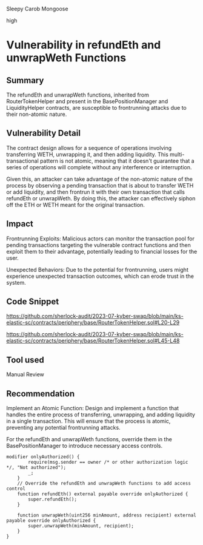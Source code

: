 Sleepy Carob Mongoose

high

# Vulnerability in refundEth and unwrapWeth Functions
## Summary
The refundEth and unwrapWeth functions, inherited from RouterTokenHelper and present in the BasePositionManager and LiquidityHelper contracts, are susceptible to frontrunning attacks due to their non-atomic nature.

## Vulnerability Detail
The contract design allows for a sequence of operations involving transferring WETH, unwrapping it, and then adding liquidity. This multi-transactional pattern is not atomic, meaning that it doesn't guarantee that a series of operations will complete without any interference or interruption.

Given this, an attacker can take advantage of the non-atomic nature of the process by observing a pending transaction that is about to transfer WETH or add liquidity, and then frontrun it with their own transaction that calls refundEth or unwrapWeth. By doing this, the attacker can effectively siphon off the ETH or WETH meant for the original transaction.

## Impact
Frontrunning Exploits: Malicious actors can monitor the transaction pool for pending transactions targeting the vulnerable contract functions and then exploit them to their advantage, potentially leading to financial losses for the user.

Unexpected Behaviors: Due to the potential for frontrunning, users might experience unexpected transaction outcomes, which can erode trust in the system.

## Code Snippet
https://github.com/sherlock-audit/2023-07-kyber-swap/blob/main/ks-elastic-sc/contracts/periphery/base/RouterTokenHelper.sol#L20-L29

https://github.com/sherlock-audit/2023-07-kyber-swap/blob/main/ks-elastic-sc/contracts/periphery/base/RouterTokenHelper.sol#L45-L48


## Tool used

Manual Review

## Recommendation

Implement an Atomic Function: Design and implement a function that handles the entire process of transferring, unwrapping, and adding liquidity in a single transaction. This will ensure that the process is atomic, preventing any potential frontrunning attacks.

For the refundEth and unwrapWeth functions, override them in the BasePositionManager to introduce necessary access controls. 
```solidity
modifier onlyAuthorized() {
        require(msg.sender == owner /* or other authorization logic */, "Not authorized");
        _;
    }
    // Override the refundEth and unwrapWeth functions to add access control
    function refundEth() external payable override onlyAuthorized {
        super.refundEth();
    }

    function unwrapWeth(uint256 minAmount, address recipient) external payable override onlyAuthorized {
        super.unwrapWeth(minAmount, recipient);
    }
}

```
